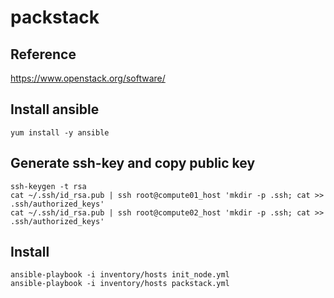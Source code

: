 # packstack

## Reference
https://www.openstack.org/software/

## Install ansible
`yum install -y ansible`

## Generate ssh-key and copy public key
`ssh-keygen -t rsa`  
`cat ~/.ssh/id_rsa.pub | ssh root@compute01_host 'mkdir -p .ssh; cat >> .ssh/authorized_keys'`  
`cat ~/.ssh/id_rsa.pub | ssh root@compute02_host 'mkdir -p .ssh; cat >> .ssh/authorized_keys'`  

## Install
`ansible-playbook -i inventory/hosts init_node.yml`  
`ansible-playbook -i inventory/hosts packstack.yml`
